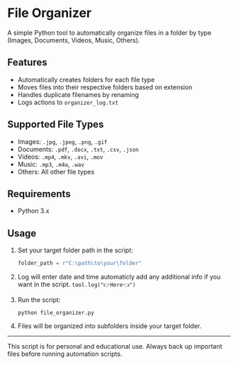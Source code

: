 # File Organizer

A simple Python tool to automatically organize files in a folder by type (Images, Documents, Videos, Music, Others).

## Features
- Automatically creates folders for each file type
- Moves files into their respective folders based on extension
- Handles duplicate filenames by renaming
- Logs actions to `organizer_log.txt`

## Supported File Types
- Images: `.jpg`, `.jpeg`, `.png`, `.gif`
- Documents: `.pdf`, `.docx`, `.txt`, `.csv`, `.json`
- Videos: `.mp4`, `.mkv`, `.avi`, `.mov`
- Music: `.mp3`, `.m4a`, `.wav`
- Others: All other file types

## Requirements
- Python 3.x

## Usage
1. Set your target folder path in the script:
   ```python
   folder_path = r"C:\path\to\your\folder"
   ```
2. Log will enter date and time automaticly add any additional info if you want in the script.
   ```tool.log("👉Here👈")```

3. Run the script:
   ```
   python file_organizer.py
   ```
4. Files will be organized into subfolders inside your target folder.

---
This script is for personal and educational use. Always back up important files before running automation scripts.
